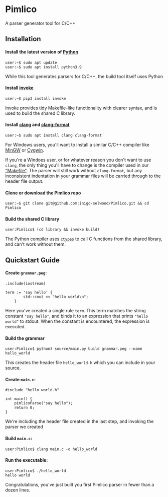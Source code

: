 # Pimlico

A parser generator tool for C/C++

## Installation

#### Install the latest version of [Python](https://www.python.org/)

```
user:~$ sudo apt update
user:~$ sudo apt install python3.9
```

While this tool generates parsers for C/C++, the build tool itself uses Python

#### Install [invoke](https://www.pyinvoke.org/)

```
user:~$ pip3 install invoke
```

Invoke provides tidy Makefile-like functionality with clearer syntax, and is used to build the shared C library.

#### Install [clang](https://clang.llvm.org/) and [clang-format](https://clang.llvm.org/docs/ClangFormat.html)

```
user:~$ sudo apt install clang clang-format
```

For Windows users, you'll want to install a similar C/C++ compiler like [MinGW](https://www.mingw-w64.org/) or [Cygwin](https://www.cygwin.com/).

If you're a Windoes user, or for whatever reason you don't want to use `clang`, the only thing you'll have to change is the compiler used in our ["Makefile"](library\tasks.py). The parser will still work without `clang-format`, but any inconsistent indentation in your grammar files will be carried through to the header file output. 

#### Clone or download the Pimlico repo

```
user:~$ git clone git@github.com:inigo-selwood/Pimlico.git && cd Pimlico
```

#### Build the shared C library

```
user:Pimlico$ (cd library && invoke build)
```

The Python compiler uses [`ctypes`](https://docs.python.org/3/library/ctypes.html) to call C functions from the shared library, and can't work without them. 

## Quickstart Guide

#### Create `grammar.peg`:

```
.include(iostream)

term := 'say hello' {
        std::cout << "hello world\n";
    }
```

Here you've created a single rule `term`. This term matches the string constant `"say hello"`, and binds it to an expression that prints `"hello world"` to stdout. When the constant is encountered, the expression is executed.

#### Build the grammar

```
user:Pimlico$ python3 source/main.py build grammar.peg --name hello_world
```

This creates the header file `hello_world.h` which you can include in your source.

#### Create `main.c`:

```
#include "hello_world.h"

int main() {
    pimlicoParse("say hello");
    return 0;
}
```

We're including the header file created in the last step, and invoking the parser we created

#### Build `main.c`:

```
user:Pimlico$ clang main.c -o hello_world
```

#### Run the executable:

```
user:Pimlico$ ./hello_world
hello world
```

Congratulations, you've just built you first Pimlico parser in fewer than a dozen lines.
